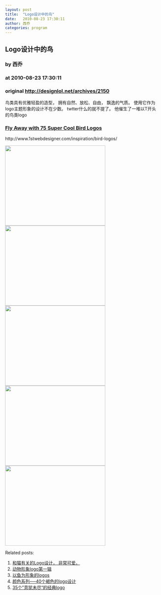```yaml
---
layout: post
title:  "Logo设计中的鸟"
date:   2010-08-23 17:30:11
author: 西乔
categories: program
---
```


## Logo设计中的鸟
### by 西乔
### at 2010-08-23 17:30:11
### original <http://designlol.net/archives/2150>

<p>鸟类具有优雅轻盈的造型， 拥有自然、放松、自由， 飘逸的气质。 使用它作为logo主题形象的设计不在少数。 twtter什么的就不提了。 他催生了一堆以T开头的鸟类logo</p>
<h3><a href="http://www.1stwebdesigner.com/inspiration/bird-logos/">Fly Away with 75 Super Cool Bird Logos</a></h3>
<p>http://www.1stwebdesigner.com/inspiration/bird-logos/<a href="http://www.1stwebdesigner.com/inspiration/bird-logos/"></a></p>
<p><img src="http://designlol.net/wp-content/uploads/2010/08/68-bird-logos.jpg" alt="" width="325" height="260"><br>
<img src="http://designlol.net/wp-content/uploads/2010/08/46-bird-logos.jpg" alt="" width="325" height="260"><br>
<img src="http://designlol.net/wp-content/uploads/2010/08/33-bird-logos.jpg" alt="" width="325" height="260"><br>
<img src="http://designlol.net/wp-content/uploads/2010/08/30-bird-logos.jpg" alt="" width="325" height="260"><br>
<img src="http://designlol.net/wp-content/uploads/2010/08/28-bird-logos.jpg" alt="" width="325" height="260"></p>


<p>Related posts:<ol><li><a href="http://designlol.net/archives/1315" rel="bookmark" title="Permanent Link: 和猫有关的Logo设计， 非常可爱。">和猫有关的Logo设计， 非常可爱。</a></li>
<li><a href="http://designlol.net/archives/1120" rel="bookmark" title="Permanent Link: 动物形象logo第一辑">动物形象logo第一辑</a></li>
<li><a href="http://designlol.net/archives/701" rel="bookmark" title="Permanent Link: 以鱼为形象的logos">以鱼为形象的logos</a></li>
<li><a href="http://designlol.net/archives/1132" rel="bookmark" title="Permanent Link: 颜色系列──40个褐色的logo设计">颜色系列──40个褐色的logo设计</a></li>
<li><a href="http://designlol.net/archives/277" rel="bookmark" title="Permanent Link: 35个”意犹未尽“的经典logo">35个”意犹未尽“的经典logo</a></li>
</ol></p>